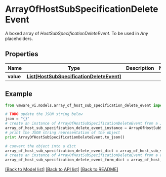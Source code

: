# ArrayOfHostSubSpecificationDeleteEvent

A boxed array of *HostSubSpecificationDeleteEvent*. To be used in *Any* placeholders. 

## Properties
Name | Type | Description | Notes
------------ | ------------- | ------------- | -------------
**value** | [**List[HostSubSpecificationDeleteEvent]**](HostSubSpecificationDeleteEvent.md) |  | 

## Example

```python
from vmware_vi.models.array_of_host_sub_specification_delete_event import ArrayOfHostSubSpecificationDeleteEvent

# TODO update the JSON string below
json = "{}"
# create an instance of ArrayOfHostSubSpecificationDeleteEvent from a JSON string
array_of_host_sub_specification_delete_event_instance = ArrayOfHostSubSpecificationDeleteEvent.from_json(json)
# print the JSON string representation of the object
print ArrayOfHostSubSpecificationDeleteEvent.to_json()

# convert the object into a dict
array_of_host_sub_specification_delete_event_dict = array_of_host_sub_specification_delete_event_instance.to_dict()
# create an instance of ArrayOfHostSubSpecificationDeleteEvent from a dict
array_of_host_sub_specification_delete_event_form_dict = array_of_host_sub_specification_delete_event.from_dict(array_of_host_sub_specification_delete_event_dict)
```
[[Back to Model list]](../README.md#documentation-for-models) [[Back to API list]](../README.md#documentation-for-api-endpoints) [[Back to README]](../README.md)


